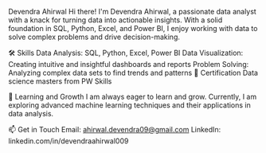 Devendra Ahirwal
Hi there! I'm Devendra Ahirwal, a passionate data analyst with a knack for turning data into actionable insights. With a solid foundation in SQL, Python, Excel, and Power BI, 
I enjoy working with data to solve complex problems and drive decision-making.

🛠️ Skills
Data Analysis: SQL, Python, Excel, Power BI
Data Visualization: Creating intuitive and insightful dashboards and reports
Problem Solving: Analyzing complex data sets to find trends and patterns
📜 Certification
Data science masters from PW Skills

🌱 Learning and Growth
I am always eager to learn and grow. Currently, I am exploring advanced machine learning techniques and their applications in data analysis.

📫 Get in Touch
Email: ahirwal.devendra09@gmail.com
LinkedIn: linkedin.com/in/devendraahirwal009


